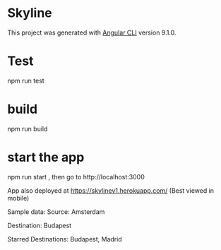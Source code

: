 # Skyline

This project was generated with [Angular CLI](https://github.com/angular/angular-cli) version 9.1.0.

# Test

npm run test

# build

npm run build

# start the app

npm run start , then go to http://localhost:3000

App also deployed at https://skylinev1.herokuapp.com/ (Best viewed in mobile)

Sample data:
Source: Amsterdam

Destination: Budapest

Starred Destinations: Budapest, Madrid
